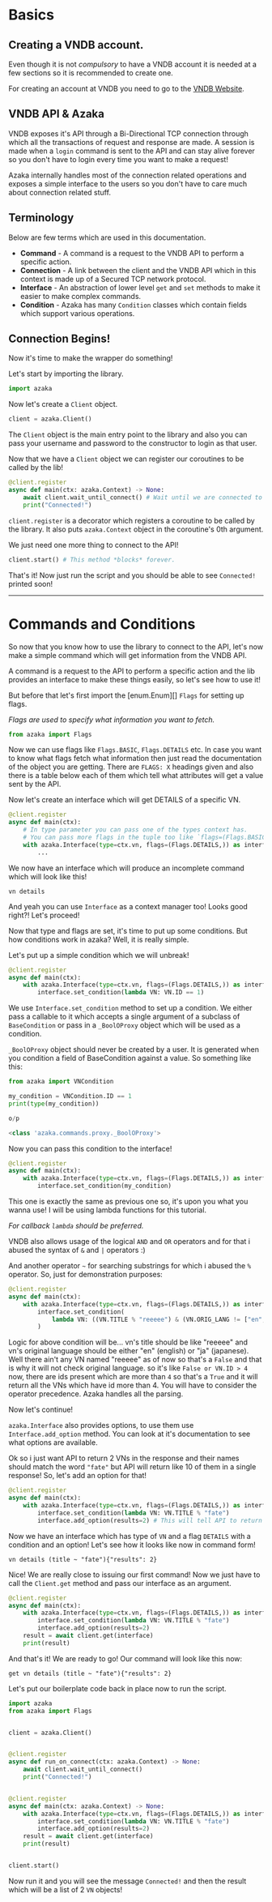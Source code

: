 # Basics

## Creating a VNDB account.

Even though it is not *compulsory* to have a VNDB account it is needed at a few sections so it is
recommended to create one.

For creating an account at VNDB you need to go to the [VNDB Website](https://vndb.org/u/register).

## VNDB API & Azaka

VNDB exposes it's API through a Bi-Directional TCP connection through which all the transactions
of request and response are made. A session is made when a `login` command is sent to the API and
can stay alive forever so you don't have to login every time you want to make a request!

Azaka internally handles most of the connection related operations and exposes a simple interface to
the users so you don't have to care much about connection related stuff.

## Terminology

Below are few terms which are used in this documentation.

- **Command** - A command is a request to the VNDB API to perform a specific action.
- **Connection** - A link between the client and the VNDB API which in this context is made up of a
Secured TCP network protocol.
- **Interface** - An abstraction of lower level `get` and `set` methods to make it easier to make complex commands.
- **Condition** - Azaka has many `Condition` classes which contain fields which support various operations.

## Connection Begins!

Now it's time to make the wrapper do something!

Let's start by importing the library.

```py
import azaka
```

Now let's create a `Client` object.

```py
client = azaka.Client()
```

The `Client` object is the main entry point to the library and also you can pass
your username and password to the constructor to login as that user.

Now that we have a `Client` object we can register our coroutines to be called by the lib!

```py
@client.register
async def main(ctx: azaka.Context) -> None:
    await client.wait_until_connect() # Wait until we are connected to the VNDB API.
    print("Connected!")
```

`client.register` is a decorator which registers a coroutine to be called by the library. It
also puts `azaka.Context` object in the coroutine's 0th argument.

We just need one more thing to connect to the API!

```py
client.start() # This method *blocks* forever.
```

That's it! Now just run the script and you should be able to see `Connected!` printed soon!

----------

# Commands and Conditions

So now that you know how to use the library to connect to the API,
let's now make a simple command which will get information from the VNDB API.

A command is a request to the API to perform a specific action and the lib
provides an interface to make these things easily, so let's see how to use it!

But before that let's first import the [enum.Enum][] `Flags` for setting up flags.

*Flags are used to specify what information you want to fetch.*

```py
from azaka import Flags
```

Now we can use flags like `Flags.BASIC`, `Flags.DETAILS` etc. In case you want to
know what flags fetch what information then just read the documentation of the object
you are getting. There are `FLAGS: X` headings given and also there is a table below
each of them which tell what attributes will get a value sent by the API.

Now let's create an interface which will get DETAILS of a specific VN.

```py
@client.register
async def main(ctx):
    # In type parameter you can pass one of the types context has.
    # You can pass more flags in the tuple too like `flags=(Flags.BASIC, Flags.DETAILS)`
    with azaka.Interface(type=ctx.vn, flags=(Flags.DETAILS,)) as interface:
        ...
```

We now have an interface which will produce an incomplete command which will look like this!

`vn details`

And yeah you can use `Interface` as a context manager too! Looks good right?!
Let's proceed!

Now that type and flags are set, it's time to put up some conditions.
But how conditions work in azaka? Well, it is
really simple.

Let's put up a simple condition which we will unbreak!

```py
@client.register
async def main(ctx):
    with azaka.Interface(type=ctx.vn, flags=(Flags.DETAILS,)) as interface:
        interface.set_condition(lambda VN: VN.ID == 1)
```

We use `Interface.set_condition` method to set up a condition. We either pass a callable
to it which accepts a single argument of a subclass of `BaseCondition` or pass in a `_BoolOProxy`
object which will be used as a condition.

`_BoolOProxy` object should never be created by a user. It is generated when you condition a field
of BaseCondition against a value. So something like this:
```py
from azaka import VNCondition

my_condition = VNCondition.ID == 1
print(type(my_condition))

o/p

<class 'azaka.commands.proxy._BoolOProxy'>
```

Now you can pass this condition to the interface!


```py
@client.register
async def main(ctx):
    with azaka.Interface(type=ctx.vn, flags=(Flags.DETAILS,)) as interface:
        interface.set_condition(my_condition)
```

This one is exactly the same as previous one so, it's upon you what you wanna use!
I will be using lambda functions for this tutorial.

*For callback `lambda` should be preferred.*

VNDB also allows usage of the logical `AND` and `OR` operators and for that i abused the
syntax of `&` and `|` operators :)

And another operator `~` for searching substrings for which i abused the `%` operator.
So, just for demonstration purposes:

```py
@client.register
async def main(ctx):
    with azaka.Interface(type=ctx.vn, flags=(Flags.DETAILS,)) as interface:
        interface.set_condition(
            lambda VN: ((VN.TITLE % "reeeee") & (VN.ORIG_LANG != ["en", "ja"])) | (VN.ID > 4)
        )
```

Logic for above condition will be... vn's title should be like "reeeee" and vn's original language
should be either "en" (english) or "ja" (japanese). Well there ain't any VN named "reeeee" as of now
so that's a `False` and that is why it will not check original language. so it's like
`False or VN.ID > 4` now, there are ids present which are more than `4` so that's a `True` and it will
return all the VNs which have id more than 4. You will have to consider the operator precedence. Azaka
handles all the parsing.

Now let's continue!

`azaka.Interface` also provides options, to use them use `Interface.add_option` method.
You can look at it's documentation to see what options are available.

Ok so i just want API to return 2 VNs in the response and their names should match the word `"fate"`
but API will return like 10 of them in a single response! So, let's add an option for that!

```py
@client.register
async def main(ctx):
    with azaka.Interface(type=ctx.vn, flags=(Flags.DETAILS,)) as interface:
        interface.set_condition(lambda VN: VN.TITLE % "fate")
        interface.add_option(results=2) # This will tell API to return 2 VNs.
```

Now we have an interface which has type of `VN` and a flag `DETAILS`
with a condition and an option! Let's see how it looks like now in command form!

`vn details (title ~ "fate"){"results": 2}`

Nice! We are really close to issuing our first command!
Now we just have to call the `Client.get` method and pass our interface as an argument.

```py
@client.register
async def main(ctx):
    with azaka.Interface(type=ctx.vn, flags=(Flags.DETAILS,)) as interface:
        interface.set_condition(lambda VN: VN.TITLE % "fate")
        interface.add_option(results=2)
    result = await client.get(interface)
    print(result)
```

And that's it! We are ready to go! Our command will look like this now:

`get vn details (title ~ "fate"){"results": 2}`

Let's put our boilerplate code back in place now to run the script.


```py
import azaka
from azaka import Flags


client = azaka.Client()


@client.register
async def run_on_connect(ctx: azaka.Context) -> None:
    await client.wait_until_connect()
    print("Connected!")


@client.register
async def main(ctx: azaka.Context) -> None:
    with azaka.Interface(type=ctx.vn, flags=(Flags.DETAILS,)) as interface:
        interface.set_condition(lambda VN: VN.TITLE % "fate")
        interface.add_option(results=2)
    result = await client.get(interface)
    print(result)


client.start()
```

Now run it and you will see the message `Connected!` and then the result which will be a list of
2 `VN` objects!
